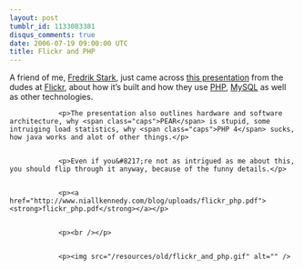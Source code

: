 ```yaml
---
layout: post
tumblr_id: 1133083381
disqus_comments: true
date: 2006-07-19 09:00:00 UTC
title: Flickr and PHP
---
```


A friend of me, <a href="http://altnet.se/">Fredrik Stark</a>, just came across <a href="http://www.niallkennedy.com/blog/uploads/flickr_php.pdf">this presentation</a> from the dudes at <a href="http://flickr.com/">Flickr</a>, about how it&#8217;s built and how they use <a href="http://php.net/"><span class="caps">PHP</span></a>, <a href="http://mysql.com/">MySQL</a> as well as other technologies.</p>


				<p>The presentation also outlines hardware and software architecture, why <span class="caps">PEAR</span> is stupid, some intruiging load statistics, why <span class="caps">PHP 4</span> sucks, how java works and alot of other things.</p>


				<p>Even if you&#8217;re not as intrigued as me about this, you should flip through it anyway, because of the funny details.</p>


				<p><a href="http://www.niallkennedy.com/blog/uploads/flickr_php.pdf"><strong>flickr_php.pdf</strong></a></p>


				<p><br /></p>


				<p><img src="/resources/old/flickr_and_php.gif" alt="" />
